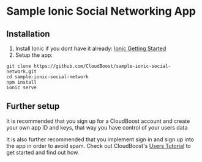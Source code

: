 # Sample Ionic Social Networking App

## Installation
1. Install Ionic if you dont have it already: [Ionic Getting Started](http://ionicframework.com/getting-started/)
2. Setup the app:
```
git clone https://github.com/CloudBoost/sample-ionic-social-network.git
cd sample-ionic-social-network
npm install
ionic serve
```

## Further setup
It is recommended that you sign up for a CloudBoost account and create your own app ID and keys, that way you have control of your users data

It is also further recommended that you implement sign in and sign up into the app in order to avoid spam. Check out CloudBoost's [Users Tutorial](https://tutorials.cloudboost.io/en/security/users) to get started and find out how.
